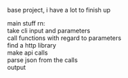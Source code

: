 base project, i have a lot to finish up <br>


main stuff rn: <br>
take cli input and parameters <br>
call functions with regard to parameters <br>
find a http library<br>
make api calls<br>
parse json from the calls<br>
output<br>
